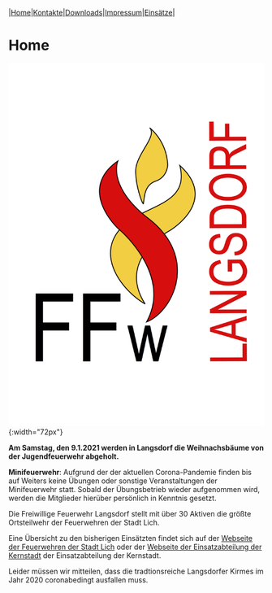 |[Home](index.md)|[Kontakte](kontakte.md)|[Downloads](downloads.md)|[Impressum](impressum.md)|[Einsätze](https://feuerwehr.lich.de/einsaetze)|

# Home 

![Logo](img/LogoFFwLangsdorf.png){:width="72px"}

**Am Samstag, den 9.1.2021 werden in Langsdorf die Weihnachsbäume von der Jugendfeuerwehr abgeholt.**

**Minifeuerwehr**: Aufgrund der der aktuellen Corona-Pandemie finden bis auf Weiters keine Übungen oder sonstige Veranstaltungen der Minifeuerwehr statt.
Sobald der Übungsbetrieb wieder aufgenommen wird, werden die Mitglieder hierüber persönlich in Kenntnis gesetzt.

Die Freiwillige Feuerwehr Langsdorf stellt mit über 30 Aktiven die größte Ortsteilwehr der Feuerwehren der Stadt Lich.

Eine Übersicht zu den bisherigen Einsätzten findet sich auf der [Webseite der Feuerwehren der Stadt Lich](https://feuerwehr.lich.de/einsaetze) oder der [Webseite der Einsatzabteilung der Kernstadt](https://ffw-lich.de/einsaetze.html) der Einsatzabteilung der Kernstadt.

Leider müssen wir mitteilen, dass die tradtionsreiche Langsdorfer Kirmes im Jahr 2020 coronabedingt ausfallen muss.




